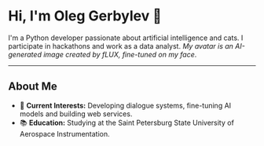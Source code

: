 # Hi, I'm Oleg Gerbylev 👋  

I'm a Python developer passionate about artificial intelligence and cats. I participate in hackathons and work as a data analyst. *My avatar is an AI-generated image created by fLUX, fine-tuned on my face*.

---

## About Me  

- 🔭 **Current Interests:** Developing dialogue systems, fine-tuning AI models and building web services.  
- 📚 **Education:** Studying at the Saint Petersburg State University of Aerospace Instrumentation.  
